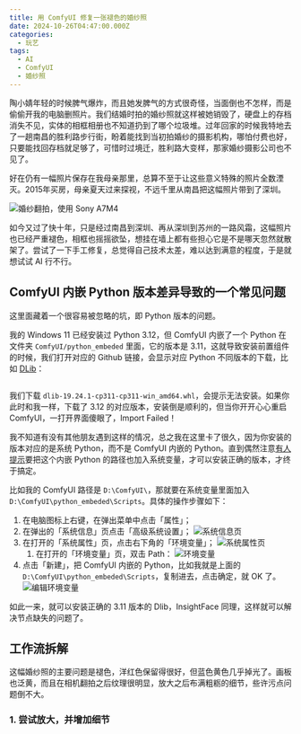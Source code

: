 ```yaml
---
title: 用 ComfyUI 修复一张褪色的婚纱照
date: 2024-10-26T04:47:00.000Z
categories:
  - 玩艺
tags:
  - AI
  - ComfyUI
  - 婚纱照
---
```

陶小婧年轻的时候脾气爆炸，而且她发脾气的方式很奇怪，当面倒也不怎样，而是偷偷开我的电脑删照片。我们结婚时拍的婚纱照就这样被她销毁了，硬盘上的存档消失不见，实体的相框相册也不知道扔到了哪个垃圾堆。过年回家的时候我特地去了一趟南昌的胜利路步行街，盼着能找到当初拍婚纱的摄影机构，哪怕付费也好，只要能找回存档就足够了，可惜时过境迁，胜利路大变样，那家婚纱摄影公司也不见了。

好在仍有一幅照片保存在我母亲那里，总算不至于让这些意义特殊的照片全数湮灭。2015年买房，母亲夏天过来探视，不远千里从南昌把这幅照片带到了深圳。

![婚纱翻拍，使用 Sony A7M4]()

如今又过了快十年，只是经过南昌到深圳、再从深圳到苏州的一路风霜，这幅照片也已经严重褪色，相框也摇摇欲坠，想挂在墙上都有些担心它是不是哪天忽然就散架了。尝试了一下手工修复，总觉得自己技术太差，难以达到满意的程度，于是就想试试 AI 行不行。

## ComfyUI 内嵌 Python 版本差异导致的一个常见问题

这里面藏着一个很容易被忽略的坑，即 Python 版本的问题。

我的 Windows 11 已经安装过 Python 3.12，但 ComfyUI 内嵌了一个 Python 在文件夹 `ComfyUI/python_embeded` 里面，它的版本是 3.11，这就导致安装前置组件的时候，我们打开对应的 Github 链接，会显示对应 Python 不同版本的下载，比如 [DLib](https://github.com/z-mahmud22/Dlib_Windows_Python3.x)：

![]()

我们下载 `dlib-19.24.1-cp311-cp311-win_amd64.whl`，会提示无法安装。如果你此时和我一样，下载了 3.12 的对应版本，安装倒是顺利的，但当你开开心心重启 ComfyUI，一打开界面傻眼了，Import Failed！

我不知道有没有其他朋友遇到这样的情况，总之我在这里卡了很久，因为你安装的版本对应的是系统 Python，而不是 ComfyUI 内嵌的 Python。直到偶然注意[有人提示](https://www.bilibili.com/read/cv34981174/)要把这个内嵌 Python 的路径也加入系统变量，才可以安装正确的版本，才终于搞定。

比如我的 ComfyUI 路径是 `D:\ComfyUI\`，那就要在系统变量里面加入 `D:\ComfyUI\python_embeded\Scripts`。具体的操作步骤如下：

1. 在电脑图标上右键，在弹出菜单中点击「属性」；
2. 在弹出的「系统信息」页点击「高级系统设置」；
    ![系统信息页]()
3. 在打开的「系统属性」页，点击右下角的「环境变量」；
    ![系统属性页]()
   1. 在打开的「环境变量」页，双击 Path：
      ![环境变量]()
4. 点击「新建」，把 ComfyUI 内嵌的 Python，比如我就是上面的 `D:\ComfyUI\python_embeded\Scripts`，复制进去，点击确定，就 OK 了。
    ![编辑环境变量]()

如此一来，就可以安装正确的 3.11 版本的 Dlib，InsightFace 同理，这样就可以解决节点缺失的问题了。

## 工作流拆解

这幅婚纱照的主要问题是褪色，洋红色保留得很好，但蓝色黄色几乎掉光了。画板也泛黄，而且在相机翻拍之后纹理很明显，放大之后布满粗粝的细节，些许污点问题倒不大。

### 1. 尝试放大，并增加细节

